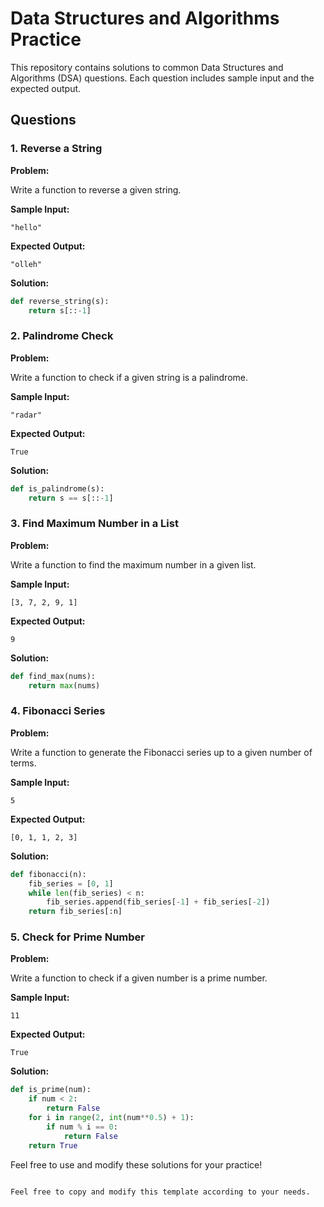 # Data Structures and Algorithms Practice

This repository contains solutions to common Data Structures and Algorithms (DSA) questions. Each question includes sample input and the expected output.

## Questions

### 1. Reverse a String

**Problem:**

Write a function to reverse a given string.

**Sample Input:**

```
"hello"
```

**Expected Output:**

```
"olleh"
```

**Solution:**

```python
def reverse_string(s):
    return s[::-1]
```

### 2. Palindrome Check

**Problem:**

Write a function to check if a given string is a palindrome.

**Sample Input:**

```
"radar"
```

**Expected Output:**

```
True
```

**Solution:**

```python
def is_palindrome(s):
    return s == s[::-1]
```

### 3. Find Maximum Number in a List

**Problem:**

Write a function to find the maximum number in a given list.

**Sample Input:**

```
[3, 7, 2, 9, 1]
```

**Expected Output:**

```
9
```

**Solution:**

```python
def find_max(nums):
    return max(nums)
```

### 4. Fibonacci Series

**Problem:**

Write a function to generate the Fibonacci series up to a given number of terms.

**Sample Input:**

```
5
```

**Expected Output:**

```
[0, 1, 1, 2, 3]
```

**Solution:**

```python
def fibonacci(n):
    fib_series = [0, 1]
    while len(fib_series) < n:
        fib_series.append(fib_series[-1] + fib_series[-2])
    return fib_series[:n]
```

### 5. Check for Prime Number

**Problem:**

Write a function to check if a given number is a prime number.

**Sample Input:**

```
11
```

**Expected Output:**

```
True
```

**Solution:**

```python
def is_prime(num):
    if num < 2:
        return False
    for i in range(2, int(num**0.5) + 1):
        if num % i == 0:
            return False
    return True
```

Feel free to use and modify these solutions for your practice!
```

Feel free to copy and modify this template according to your needs.
